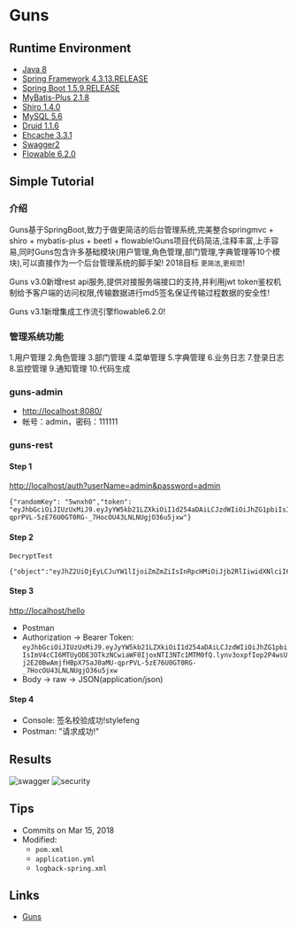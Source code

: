 # Guns

## Runtime Environment
- [Java 8](http://www.oracle.com/technetwork/java/javase/downloads/jdk8-downloads-2133151.html)
- [Spring Framework 4.3.13.RELEASE](http://projects.spring.io/spring-framework)
- [Spring Boot 1.5.9.RELEASE](https://projects.spring.io/spring-boot)
- [MyBatis-Plus 2.1.8](https://github.com/baomidou/mybatis-plus)
- [Shiro 1.4.0](http://shiro.apache.org/download.html)
- [MySQL 5.6](http://www.mysql.com/)
- [Druid 1.1.6](https://github.com/alibaba/druid)
- [Ehcache 3.3.1](http://www.ehcache.org/downloads/)
- [Swagger2](https://swagger.io/)
- [Flowable 6.2.0](https://www.flowable.org/downloads.html)

## Simple Tutorial
### 介绍
Guns基于SpringBoot,致力于做更简洁的后台管理系统,完美整合springmvc + shiro + mybatis-plus + beetl + flowable!Guns项目代码简洁,注释丰富,上手容易,同时Guns包含许多基础模块(用户管理,角色管理,部门管理,字典管理等10个模块),可以直接作为一个后台管理系统的脚手架! 2018目标 `更简洁`,`更规范`!

Guns v3.0新增rest api服务,提供对接服务端接口的支持,并利用jwt token鉴权机制给予客户端的访问权限,传输数据进行md5签名保证传输过程数据的安全性!

Guns v3.1新增集成工作流引擎flowable6.2.0!

### 管理系统功能
1.用户管理 2.角色管理 3.部门管理 4.菜单管理 5.字典管理 6.业务日志 7.登录日志 8.监控管理 9.通知管理 10.代码生成

### guns-admin
- [http://localhost:8080/](http://localhost:8080/)
- 帐号：admin，密码：111111

### guns-rest
#### Step 1 
[http://localhost/auth?userName=admin&password=admin](http://localhost/auth?userName=admin&password=admin)
```
{"randomKey": "5wnxh0","token": "eyJhbGciOiJIUzUxMiJ9.eyJyYW5kb21LZXkiOiI1d254aDAiLCJzdWIiOiJhZG1pbiIsImV4cCI6MTUyODE3OTkzNCwiaWF0IjoxNTI3NTc1MTM0fQ.lynv3oxpfIop2P4wsUj2E20BwAmjfHBpX7SaJ0aMU-qprPVL-5zE76U0GT0RG-_7HocOU43LNLNUgjO36u5jxw"}
```

#### Step 2
`DecryptTest`
```
{"object":"eyJhZ2UiOjEyLCJuYW1lIjoiZmZmZiIsInRpcHMiOiJjb2RlIiwidXNlciI6InN0eWxlZmVuZyJ9","sign":"9f99c7c07fcc27053e62a61c5e7fa7fc"}
```

#### Step 3
[http://localhost/hello](http://localhost/hello)
- Postman
- Authorization -> Bearer Token: ```eyJhbGciOiJIUzUxMiJ9.eyJyYW5kb21LZXkiOiI1d254aDAiLCJzdWIiOiJhZG1pbiIsImV4cCI6MTUyODE3OTkzNCwiaWF0IjoxNTI3NTc1MTM0fQ.lynv3oxpfIop2P4wsUj2E20BwAmjfHBpX7SaJ0aMU-qprPVL-5zE76U0GT0RG-_7HocOU43LNLNUgjO36u5jxw```
- Body -> raw -> JSON(application/json)

#### Step 4
- Console: 签名校验成功!stylefeng
- Postman: "请求成功!"

## Results
![swagger](https://git.oschina.net/uploads/images/2017/0604/194616_36ed7fd6_551203.png)
![security](https://git.oschina.net/uploads/images/2017/0526/103746_6b4129ed_551203.png)

## Tips
- Commits on Mar 15, 2018
- Modified:
	- `pom.xml`
	- `application.yml`
	- `logback-spring.xml`

## Links
- [Guns](https://github.com/stylefeng/Guns)
